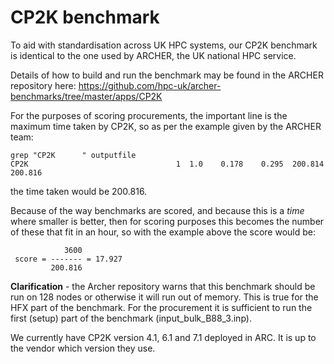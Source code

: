 # CP2K benchmark

To aid with standardisation across UK HPC systems, our CP2K benchmark is identical to the one used by ARCHER, the UK national HPC service.

Details of how to build and run the benchmark may be found in the ARCHER repository here: https://github.com/hpc-uk/archer-benchmarks/tree/master/apps/CP2K

For the purposes of scoring procurements, the important line is the maximum time taken by CP2K, so as per the example given by the ARCHER team:

```
grep "CP2K      " outputfile
CP2K                                 1  1.0    0.178    0.295  200.814  200.816
```

the time taken would be 200.816.

Because of the way benchmarks are scored, and because this is a *time* where smaller is better, then for scoring purposes this becomes the number of these that fit in an hour, so with the example above the score would be:

```
            3600
 score = ------- = 17.927
         200.816
```

**Clarification** - the Archer repository warns that this benchmark should be run on 128 nodes or otherwise it will run out of memory.  This is true for the HFX part of the benchmark. For the procurement it is sufficient to run the first (setup) part of the benchmark (input_bulk_B88_3.inp).  

We currently have CP2K version 4.1, 6.1 and 7.1 deployed in ARC.  It is up to the vendor which version they use.
